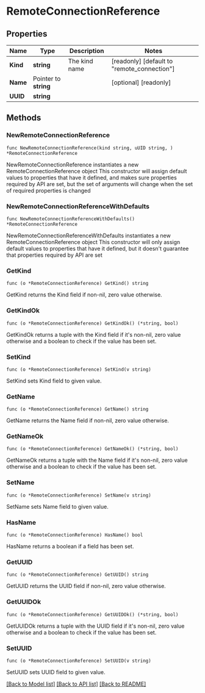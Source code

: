 # RemoteConnectionReference

## Properties

Name | Type | Description | Notes
------------ | ------------- | ------------- | -------------
**Kind** | **string** | The kind name | [readonly] [default to "remote_connection"]
**Name** | Pointer to **string** |  | [optional] [readonly] 
**UUID** | **string** |  | 

## Methods

### NewRemoteConnectionReference

`func NewRemoteConnectionReference(kind string, uUID string, ) *RemoteConnectionReference`

NewRemoteConnectionReference instantiates a new RemoteConnectionReference object
This constructor will assign default values to properties that have it defined,
and makes sure properties required by API are set, but the set of arguments
will change when the set of required properties is changed

### NewRemoteConnectionReferenceWithDefaults

`func NewRemoteConnectionReferenceWithDefaults() *RemoteConnectionReference`

NewRemoteConnectionReferenceWithDefaults instantiates a new RemoteConnectionReference object
This constructor will only assign default values to properties that have it defined,
but it doesn't guarantee that properties required by API are set

### GetKind

`func (o *RemoteConnectionReference) GetKind() string`

GetKind returns the Kind field if non-nil, zero value otherwise.

### GetKindOk

`func (o *RemoteConnectionReference) GetKindOk() (*string, bool)`

GetKindOk returns a tuple with the Kind field if it's non-nil, zero value otherwise
and a boolean to check if the value has been set.

### SetKind

`func (o *RemoteConnectionReference) SetKind(v string)`

SetKind sets Kind field to given value.


### GetName

`func (o *RemoteConnectionReference) GetName() string`

GetName returns the Name field if non-nil, zero value otherwise.

### GetNameOk

`func (o *RemoteConnectionReference) GetNameOk() (*string, bool)`

GetNameOk returns a tuple with the Name field if it's non-nil, zero value otherwise
and a boolean to check if the value has been set.

### SetName

`func (o *RemoteConnectionReference) SetName(v string)`

SetName sets Name field to given value.

### HasName

`func (o *RemoteConnectionReference) HasName() bool`

HasName returns a boolean if a field has been set.

### GetUUID

`func (o *RemoteConnectionReference) GetUUID() string`

GetUUID returns the UUID field if non-nil, zero value otherwise.

### GetUUIDOk

`func (o *RemoteConnectionReference) GetUUIDOk() (*string, bool)`

GetUUIDOk returns a tuple with the UUID field if it's non-nil, zero value otherwise
and a boolean to check if the value has been set.

### SetUUID

`func (o *RemoteConnectionReference) SetUUID(v string)`

SetUUID sets UUID field to given value.



[[Back to Model list]](../README.md#documentation-for-models) [[Back to API list]](../README.md#documentation-for-api-endpoints) [[Back to README]](../README.md)



